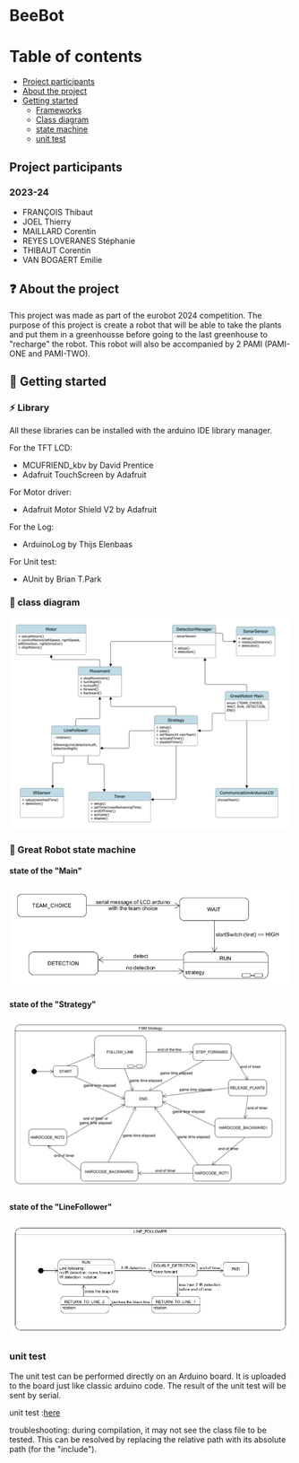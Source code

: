 # BeeBot

# Table of contents

* [Project participants](#project-participants)
* [About the project](#question-about-the-project)
* [Getting started](#rocket-getting-started)
    * [Frameworks](#zap-frameworks)
    * [Class diagram](#seedling-class-diagram)
    * [state machine](#seedling-great-robot-state-machine)
    * [unit test](#unit-test)
## **Project participants**

### 2023-24

- FRANÇOIS Thibaut
- JOEL Thierry
- MAILLARD Corentin
- REYES LOVERANES Stéphanie
- THIBAUT Corentin
- VAN BOGAERT Emilie

## :question: About the project

This project was made as part of the eurobot 2024 competition.
The purpose of this project is create a robot that will be able to take the plants and put them in a greenhousse before going to the last greenhouse to "recharge" the robot.
This robot will also be accompanied by 2 PAMI (PAMI-ONE and PAMI-TWO).

## :rocket: Getting started

### :zap: Library
All these libraries can be installed with the arduino IDE library manager.

For the TFT LCD:
- MCUFRIEND_kbv by David Prentice
- Adafruit TouchScreen by Adafruit

For Motor driver:
- Adafruit Motor Shield V2 by Adafruit

For the Log:
- ArduinoLog by Thijs Elenbaas

For Unit test:
- AUnit by Brian T.Park


### :seedling: class diagram

![class_diagram](assets/images/diagram_class.png)

### :seedling: Great Robot state machine

#### state of the "Main"
![FSM_greatRobot_Main](assets/images/FSM_main-greatRobot.png)
#### state of the "Strategy"
![FSM_greatRobot_Strategy](assets/images/FSM_strategy.png)
#### state of the "LineFollower"
![FSM_greatRobot_LineFollower](assets/images/FSM_LineFollower.png)

### unit test

The unit test can be performed directly on an Arduino board. It is uploaded to the board just like classic arduino code. The result of the unit test will be sent by serial.

unit test :[here](GreatRobot/unit-tests)

troubleshooting: during compilation, it may not see the class file to be tested. This can be resolved by replacing the relative path with its absolute path (for the "include"). 
